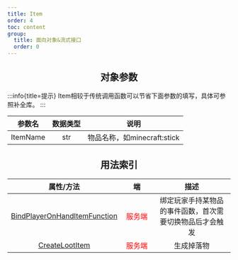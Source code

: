 ```yaml
---
title: Item
order: 4
toc: content
group:
  title: 面向对象&流式接口
  order: 0
---
```

## <center>对象参数</center>
:::info{title=提示}
Item相较于传统调用函数可以节省下面参数的填写，具体可参照补全库。
:::


|       参数名        | 数据类型  |          说明           |
|:----------------:|:-----:|:---------------------:|
|     ItemName     | str | 物品名称，如minecraft:stick |


## <center>用法索引</center>

|                                 属性/方法                                  |<div style="width: 3.5em">端</div>|       描述      |
|:----------------------------------------------------------------------:|:-:|:-------------:|
| [BindPlayerOnHandItemFunction](/docs/all#bindplayeronhanditemfunction) |<font color=red>服务端</font>|     绑定玩家手持某物品的事件函数，首次需要切换物品后才会触发     |
|               [CreateLootItem](/docs/all#createlootitem)               |<font color=red>服务端</font>|     生成掉落物     |